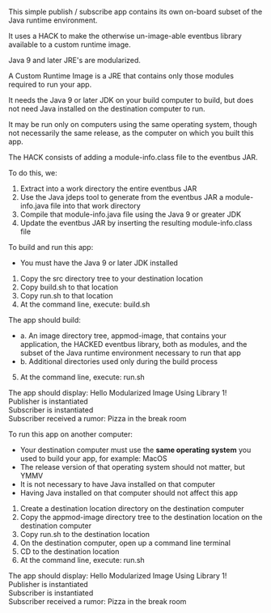 This simple publish / subscribe app contains its own on-board subset of the Java runtime environment.

It uses a HACK to make the otherwise un-image-able eventbus library available to a custom runtime image.

Java 9 and later JRE's are modularized.

A Custom Runtime Image is a JRE that contains only those modules required to run your app.

It needs the Java 9 or later JDK on your build computer to build, but does not need Java installed on the destination computer to run.

It may be run only on computers using the same operating system, though not necessarily the same release, as the computer on which you built this app.

The HACK consists of adding a module-info.class file to the eventbus JAR.

To do this, we:

1. Extract into a work directory the entire eventbus JAR 
2. Use the Java jdeps tool to generate from the eventbus JAR a module-info.java file into that work directory
3. Compile that module-info.java file using the Java 9 or greater JDK
4. Update the eventbus JAR by inserting the resulting module-info.class file

To build and run this app:

- You must have the Java 9 or later JDK installed

1. Copy the src directory tree to your destination location
2. Copy build.sh to that location
3. Copy run.sh to that location
4. At the command line, execute: build.sh

The app should build:

* a. An image directory tree, appmod-image, that contains your application, the HACKED eventbus library, both as modules, and the subset of the Java runtime environment necessary to run that app
* b. Additional directories used only during the build process

5. At the command line, execute: run.sh

The app should display: Hello Modularized Image Using Library 1!  
Publisher is instantiated  
Subscriber is instantiated  
Subscriber received a rumor: Pizza in the break room  

To run this app on another computer:

- Your destination computer must use the **same operating system** you used to build your app, for example:  MacOS
- The release version of that operating system should not matter, but YMMV
- It is not necessary to have Java installed on that computer
- Having Java installed on that computer should not affect this app

1. Create a destination location directory on the destination computer
2. Copy the appmod-image directory tree to the destination location on the destination computer
4. Copy run.sh to the destination location
5. On the destination computer, open up a command line terminal
6. CD to the destination location
7. At the command line, execute: run.sh

The app should display: Hello Modularized Image Using Library 1!  
Publisher is instantiated  
Subscriber is instantiated  
Subscriber received a rumor: Pizza in the break room  
